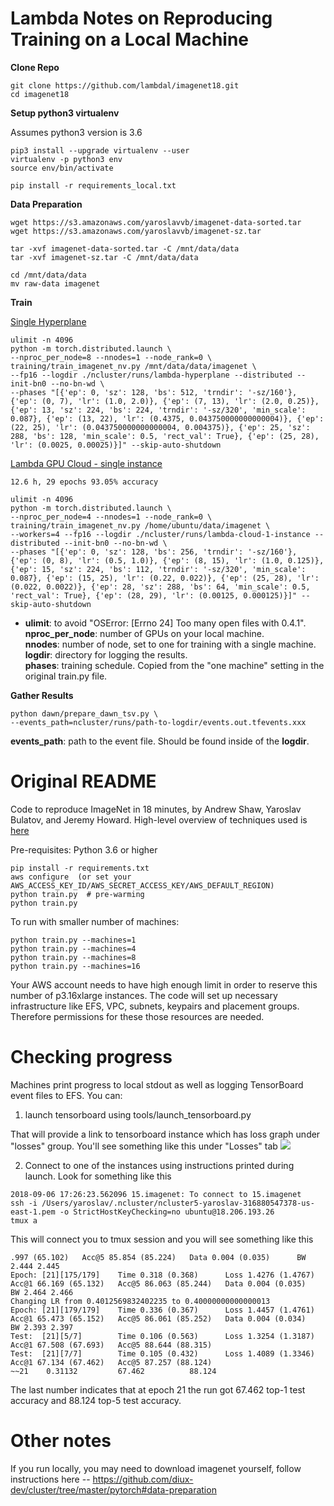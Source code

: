 Lambda Notes on Reproducing Training on a Local Machine
===

__Clone Repo__
```
git clone https://github.com/lambdal/imagenet18.git
cd imagenet18
```

__Setup python3 virtualenv__

Assumes python3 version is 3.6
```
pip3 install --upgrade virtualenv --user
virtualenv -p python3 env
source env/bin/activate

pip install -r requirements_local.txt
```

__Data Preparation__
```
wget https://s3.amazonaws.com/yaroslavvb/imagenet-data-sorted.tar
wget https://s3.amazonaws.com/yaroslavvb/imagenet-sz.tar

tar -xvf imagenet-data-sorted.tar -C /mnt/data/data
tar -xvf imagenet-sz.tar -C /mnt/data/data

cd /mnt/data/data
mv raw-data imagenet
```

__Train__

[Single Hyperplane](https://lambdalabs.com/products/hyperplane)

```
ulimit -n 4096
python -m torch.distributed.launch \
--nproc_per_node=8 --nnodes=1 --node_rank=0 \
training/train_imagenet_nv.py /mnt/data/data/imagenet \
--fp16 --logdir ./ncluster/runs/lambda-hyperplane --distributed --init-bn0 --no-bn-wd \
--phases "[{'ep': 0, 'sz': 128, 'bs': 512, 'trndir': '-sz/160'}, {'ep': (0, 7), 'lr': (1.0, 2.0)}, {'ep': (7, 13), 'lr': (2.0, 0.25)}, {'ep': 13, 'sz': 224, 'bs': 224, 'trndir': '-sz/320', 'min_scale': 0.087}, {'ep': (13, 22), 'lr': (0.4375, 0.043750000000000004)}, {'ep': (22, 25), 'lr': (0.043750000000000004, 0.004375)}, {'ep': 25, 'sz': 288, 'bs': 128, 'min_scale': 0.5, 'rect_val': True}, {'ep': (25, 28), 'lr': (0.0025, 0.00025)}]" --skip-auto-shutdown
```

[Lambda GPU Cloud - single instance](https://lambdalabs.com/service/gpu-cloud)

```
12.6 h, 29 epochs 93.05% accuracy

ulimit -n 4096
python -m torch.distributed.launch \
--nproc_per_node=4 --nnodes=1 --node_rank=0 \
training/train_imagenet_nv.py /home/ubuntu/data/imagenet \
--workers=4 --fp16 --logdir ./ncluster/runs/lambda-cloud-1-instance --distributed --init-bn0 --no-bn-wd \
--phases "[{'ep': 0, 'sz': 128, 'bs': 256, 'trndir': '-sz/160'}, {'ep': (0, 8), 'lr': (0.5, 1.0)}, {'ep': (8, 15), 'lr': (1.0, 0.125)}, {'ep': 15, 'sz': 224, 'bs': 112, 'trndir': '-sz/320', 'min_scale': 0.087}, {'ep': (15, 25), 'lr': (0.22, 0.022)}, {'ep': (25, 28), 'lr': (0.022, 0.0022)}, {'ep': 28, 'sz': 288, 'bs': 64, 'min_scale': 0.5, 'rect_val': True}, {'ep': (28, 29), 'lr': (0.00125, 0.000125)}]" --skip-auto-shutdown

```
* __ulimit__: to avoid "OSError: [Errno 24] Too many open files with 0.4.1".
__nproc_per_node__: number of GPUs on your local machine.  
__nnodes__: number of node, set to one for training with a single machine.  
__logdir__: directory for logging the results.  
__phases__: training schedule. Copied from the "one machine" setting in the original train.py file.   

__Gather Results__
```
python dawn/prepare_dawn_tsv.py \
--events_path=ncluster/runs/path-to-logdir/events.out.tfevents.xxx
```
__events_path__: path to the event file. Should be found inside of the __logdir__.

Original README
===




Code to reproduce ImageNet in 18 minutes, by Andrew Shaw, Yaroslav Bulatov, and Jeremy Howard. High-level overview of techniques used is [here](http://fast.ai/2018/08/10/fastai-diu-imagenet/)


Pre-requisites: Python 3.6 or higher

```
pip install -r requirements.txt
aws configure  (or set your AWS_ACCESS_KEY_ID/AWS_SECRET_ACCESS_KEY/AWS_DEFAULT_REGION)
python train.py  # pre-warming
python train.py 
```

To run with smaller number of machines:

```
python train.py --machines=1
python train.py --machines=4
python train.py --machines=8
python train.py --machines=16
```

Your AWS account needs to have high enough limit in order to reserve this number of p3.16xlarge instances. The code will set up necessary infrastructure like EFS, VPC, subnets, keypairs and placement groups. Therefore permissions for these those resources are needed.


# Checking progress

Machines print progress to local stdout as well as logging TensorBoard event files to EFS. You can:

1. launch tensorboard using tools/launch_tensorboard.py

That will provide a link to tensorboard instance which has loss graph under "losses" group. You'll see something like this under "Losses" tab
<img src='https://raw.githubusercontent.com/diux-dev/imagenet18/master/tensorboard.png'>

2. Connect to one of the instances using instructions printed during launch. Look for something like this

```
2018-09-06 17:26:23.562096 15.imagenet: To connect to 15.imagenet
ssh -i /Users/yaroslav/.ncluster/ncluster5-yaroslav-316880547378-us-east-1.pem -o StrictHostKeyChecking=no ubuntu@18.206.193.26
tmux a
```

This will connect you to tmux session and you will see something like this

```
.997 (65.102)   Acc@5 85.854 (85.224)   Data 0.004 (0.035)      BW 2.444 2.445
Epoch: [21][175/179]    Time 0.318 (0.368)      Loss 1.4276 (1.4767)    Acc@1 66.169 (65.132)   Acc@5 86.063 (85.244)   Data 0.004 (0.035)      BW 2.464 2.466
Changing LR from 0.4012569832402235 to 0.40000000000000013
Epoch: [21][179/179]    Time 0.336 (0.367)      Loss 1.4457 (1.4761)    Acc@1 65.473 (65.152)   Acc@5 86.061 (85.252)   Data 0.004 (0.034)      BW 2.393 2.397
Test:  [21][5/7]        Time 0.106 (0.563)      Loss 1.3254 (1.3187)    Acc@1 67.508 (67.693)   Acc@5 88.644 (88.315)
Test:  [21][7/7]        Time 0.105 (0.432)      Loss 1.4089 (1.3346)    Acc@1 67.134 (67.462)   Acc@5 87.257 (88.124)
~~21    0.31132         67.462          88.124
```

The last number indicates that at epoch 21 the run got 67.462 top-1 test accuracy and 88.124 top-5 test accuracy.

# Other notes
If you run locally, you may need to download imagenet yourself, follow instructions here -- https://github.com/diux-dev/cluster/tree/master/pytorch#data-preparation
